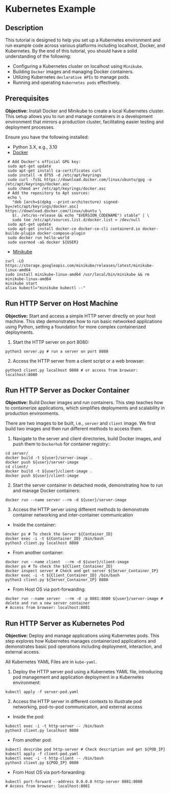 # Kubernetes Example

## Description

This tutorial is designed to help you set up a Kubernetes environment and run example code across various platforms including localhost, Docker, and Kubernetes. By the end of this tutorial, you should have a solid understanding of the following: 

- Configuring a Kubernetes cluster on localhost using `Minikube`. 
- Building `Docker` images and managing Docker containers. 
- Utilizing Kubernetes `declarative APIs` to manage pods. 
- Running and operating `Kubernetes pods` effectively.

## Prerequisites

**Objective:** Install Docker and Minikube to create a local Kubernetes cluster. This setup allows you to run and manage containers in a development environment that mirrors a production cluster, facilitating easier testing and deployment processes. 

Ensure you have the following installed:

- Python 3.X, e.g., 3.10 
-  [Docker](https://docs.docker.com/engine/install/ubuntu/#install-using-the-repository)

```shell
 # Add Docker's official GPG key:
 sudo apt-get update
 sudo apt-get install ca-certificates curl
 sudo install -m 0755 -d /etc/apt/keyrings
 sudo curl -fsSL https://download.docker.com/linux/ubuntu/gpg -o /etc/apt/keyrings/docker.asc
 sudo chmod a+r /etc/apt/keyrings/docker.asc
 # Add the repository to Apt sources:
 echo \
   "deb [arch=$(dpkg --print-architecture) signed-by=/etc/apt/keyrings/docker.asc] https://download.docker.com/linux/ubuntu \
   $(. /etc/os-release && echo "$VERSION_CODENAME") stable" | \
   sudo tee /etc/apt/sources.list.d/docker.list > /dev/null
 sudo apt-get update
 sudo apt-get install docker-ce docker-ce-cli containerd.io docker-buildx-plugin docker-compose-plugin
 sudo docker run hello-world
 sudo usermod -aG docker ${USER}
```

- [Minikube](https://minikube.sigs.k8s.io/docs/start/)

```shell
curl -LO https://storage.googleapis.com/minikube/releases/latest/minikube-linux-amd64
sudo install minikube-linux-amd64 /usr/local/bin/minikube && rm minikube-linux-amd64
minikube start
alias kubectl="minikube kubectl --"
```

## Run HTTP Server on Host Machine

**Objective:** Start and access a simple HTTP server directly on your host machine. This step demonstrates how to run basic networked applications using Python, setting a foundation for more complex containerized deployments.

1. Start the HTTP server on port 8080: 

```shell
python3 server.py # run a server on port 8080
```

2. Access the HTTP server from a client script or a web browser:

```shell
python3 client.py localhost 8080 # or access from browser: localhost:8080
```

## Run HTTP Server as Docker Container

**Objective:** Build Docker images and run containers. This step teaches how to containerize applications, which simplifies deployments and scalability in production environments.

There are two images to be built, i.e., `server` and `client` image. We first build two images and then run different methods to access them.


1. Navigate to the server and client directories, build Docker images, and push them to `Dockerhub` for container registry::

```shell
cd server/
docker build -t ${user}/server-image .
docker push ${user}/server-image
cd client/
docker build -t ${user}/client-image .
docker push ${user}/client-image
```

2. Start the server container in detached mode, demonstrating how to run and manage Docker containers:

```shell
docker run --name server --rm -d ${user}/server-image
```


3. Access the HTTP server using different methods to demonstrate container networking and inter-container communication

- Inside the container:

```shell
docker ps # To check the Server ${Container_ID}
docker exec -i -t ${Container_ID} /bin/bash
python3 client.py localhost 8080
```

- From another container:

```shell
docker run --name client  --rm -d ${user}/client-image
docker ps # To check the ${Client_Container_ID}
docker inspect server # Check and get server ${Server_Container_IP}
docker exec -i -t ${Client_Container_ID} /bin/bash
python3 client.py ${Server_Container_IP} 8080
```

- From Host OS via port-forwarding:

```shell
docker run --name server  --rm -d -p 8081:8080 ${user}/server-image # delete and run a new server container
# Access from browser: localhost:8081
```

## Run HTTP Server as Kubernetes Pod

**Objective:** Deploy and manage applications using Kubernetes pods. This step explores how Kubernetes manages containerized applications and demonstrates basic pod operations including deployment, interaction, and external access.

All Kubernetes YAML Files are in `kube-yaml`.

1. Deploy the HTTP server pod using a Kubernetes YAML file, introducing pod management and application deployment in a Kubernetes environment:

```shell
kubectl apply -f server-pod.yaml
```

2. Access the HTTP server in different contexts to illustrate pod networking, pod-to-pod communication, and external access

- Inside the pod:

```shell
kubectl exec -i -t http-server -- /bin/bash
python3 client.py localhost 8080
```

- From another pod:

```shell
kubectl describe pod http-server # Check description and get ${POD_IP}
kubectl apply -f client-pod.yaml
kubectl exec -i -t http-client -- /bin/bash
python3 client.py ${POD_IP} 8080
```

- From Host OS via port-forwarding:

```shell
kubectl port-forward --address 0.0.0.0 http-server 8081:8080
# Access from browser: localhost:8081
```

